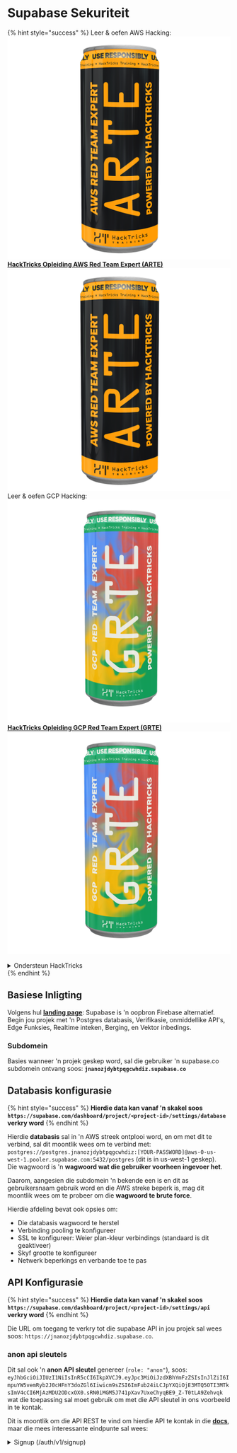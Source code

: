 # Supabase Sekuriteit

{% hint style="success" %}
Leer & oefen AWS Hacking:<img src="../.gitbook/assets/image (1).png" alt="" data-size="line">[**HackTricks Opleiding AWS Red Team Expert (ARTE)**](https://training.hacktricks.xyz/courses/arte)<img src="../.gitbook/assets/image (1).png" alt="" data-size="line">\
Leer & oefen GCP Hacking: <img src="../.gitbook/assets/image (2).png" alt="" data-size="line">[**HackTricks Opleiding GCP Red Team Expert (GRTE)**<img src="../.gitbook/assets/image (2).png" alt="" data-size="line">](https://training.hacktricks.xyz/courses/grte)

<details>

<summary>Ondersteun HackTricks</summary>

* Kyk na die [**subskripsie planne**](https://github.com/sponsors/carlospolop)!
* **Sluit aan by die** 💬 [**Discord groep**](https://discord.gg/hRep4RUj7f) of die [**telegram groep**](https://t.me/peass) of **volg** ons op **Twitter** 🐦 [**@hacktricks\_live**](https://twitter.com/hacktricks\_live)**.**
* **Deel hacking truuks deur PR's in te dien na die** [**HackTricks**](https://github.com/carlospolop/hacktricks) en [**HackTricks Cloud**](https://github.com/carlospolop/hacktricks-cloud) github repos.

</details>
{% endhint %}

## Basiese Inligting

Volgens hul [**landing page**](https://supabase.com/): Supabase is 'n oopbron Firebase alternatief. Begin jou projek met 'n Postgres databasis, Verifikasie, onmiddellike API's, Edge Funksies, Realtime inteken, Berging, en Vektor inbedings.

### Subdomein

Basies wanneer 'n projek geskep word, sal die gebruiker 'n supabase.co subdomein ontvang soos: **`jnanozjdybtpqgcwhdiz.supabase.co`**

## **Databasis konfigurasie**

{% hint style="success" %}
**Hierdie data kan vanaf 'n skakel soos `https://supabase.com/dashboard/project/<project-id>/settings/database` verkry word**
{% endhint %}

Hierdie **databasis** sal in 'n AWS streek ontplooi word, en om met dit te verbind, sal dit moontlik wees om te verbind met: `postgres://postgres.jnanozjdybtpqgcwhdiz:[YOUR-PASSWORD]@aws-0-us-west-1.pooler.supabase.com:5432/postgres` (dit is in us-west-1 geskep).\
Die wagwoord is 'n **wagwoord wat die gebruiker voorheen ingevoer het**.

Daarom, aangesien die subdomein 'n bekende een is en dit as gebruikersnaam gebruik word en die AWS streke beperk is, mag dit moontlik wees om te probeer om die **wagwoord te brute force**.

Hierdie afdeling bevat ook opsies om:

* Die databasis wagwoord te herstel
* Verbinding pooling te konfigureer
* SSL te konfigureer: Weier plan-kleur verbindings (standaard is dit geaktiveer)
* Skyf grootte te konfigureer
* Netwerk beperkings en verbande toe te pas

## API Konfigurasie

{% hint style="success" %}
**Hierdie data kan vanaf 'n skakel soos `https://supabase.com/dashboard/project/<project-id>/settings/api` verkry word**
{% endhint %}

Die URL om toegang te verkry tot die supabase API in jou projek sal wees soos: `https://jnanozjdybtpqgcwhdiz.supabase.co`.

### anon api sleutels

Dit sal ook 'n **anon API sleutel** genereer (`role: "anon"`), soos: `eyJhbGciOiJIUzI1NiIsInR5cCI6IkpXVCJ9.eyJpc3MiOiJzdXBhYmFzZSIsInJlZiI6ImpuYW5vemRyb2J0cHFnY3doZGl6Iiwicm9sZSI6ImFub24iLCJpYXQiOjE3MTQ5OTI3MTksImV4cCI6MjAzMDU2ODcxOX0.sRN0iMGM5J741pXav7UxeChyqBE9_Z-T0tLA9Zehvqk` wat die toepassing sal moet gebruik om met die API sleutel in ons voorbeeld in te kontak.

Dit is moontlik om die API REST te vind om hierdie API te kontak in die [**docs**](https://supabase.com/docs/reference/self-hosting-auth/returns-the-configuration-settings-for-the-gotrue-server), maar die mees interessante eindpunte sal wees:

<details>

<summary>Signup (/auth/v1/signup)</summary>
```
POST /auth/v1/signup HTTP/2
Host: id.io.net
Content-Length: 90
X-Client-Info: supabase-js-web/2.39.2
Sec-Ch-Ua: "Not-A.Brand";v="99", "Chromium";v="124"
Sec-Ch-Ua-Mobile: ?0
Authorization: Bearer eyJhbGciOiJIUzI1NiIsInR5cCI6IkpXVCJ9.eyJpc3MiOiJzdXBhYmFzZSIsInJlZiI6ImpuYW5vemRyb2J0cHFnY3doZGl6Iiwicm9sZSI6ImFub24iLCJpYXQiOjE3MTQ5OTI3MTksImV4cCI6MjAzMDU2ODcxOX0.sRN0iMGM5J741pXav7UxeChyqBE9_Z-T0tLA9Zehvqk
User-Agent: Mozilla/5.0 (Windows NT 10.0; Win64; x64) AppleWebKit/537.36 (KHTML, like Gecko) Chrome/124.0.6367.60 Safari/537.36
Content-Type: application/json;charset=UTF-8
Apikey: eyJhbGciOiJIUzI1NiIsInR5cCI6IkpXVCJ9.eyJpc3MiOiJzdXBhYmFzZSIsInJlZiI6ImpuYW5vemRyb2J0cHFnY3doZGl6Iiwicm9sZSI6ImFub24iLCJpYXQiOjE3MTQ5OTI3MTksImV4cCI6MjAzMDU2ODcxOX0.sRN0iMGM5J741pXav7UxeChyqBE9_Z-T0tLA9Zehvqk
Sec-Ch-Ua-Platform: "macOS"
Accept: */*
Origin: https://cloud.io.net
Sec-Fetch-Site: same-site
Sec-Fetch-Mode: cors
Sec-Fetch-Dest: empty
Referer: https://cloud.io.net/
Accept-Encoding: gzip, deflate, br
Accept-Language: en-GB,en-US;q=0.9,en;q=0.8
Priority: u=1, i

{"email":"test@exmaple.com","password":"SomeCOmplexPwd239."}
```
</details>

<details>

<summary>Inlog (/auth/v1/token?grant_type=password)</summary>
```
POST /auth/v1/token?grant_type=password HTTP/2
Host: hypzbtgspjkludjcnjxl.supabase.co
Content-Length: 80
X-Client-Info: supabase-js-web/2.39.2
Sec-Ch-Ua: "Not-A.Brand";v="99", "Chromium";v="124"
Sec-Ch-Ua-Mobile: ?0
Authorization: Bearer eyJhbGciOiJIUzI1NiIsInR5cCI6IkpXVCJ9.eyJpc3MiOiJzdXBhYmFzZSIsInJlZiI6ImpuYW5vemRyb2J0cHFnY3doZGl6Iiwicm9sZSI6ImFub24iLCJpYXQiOjE3MTQ5OTI3MTksImV4cCI6MjAzMDU2ODcxOX0.sRN0iMGM5J741pXav7UxeChyqBE9_Z-T0tLA9Zehvqk
User-Agent: Mozilla/5.0 (Windows NT 10.0; Win64; x64) AppleWebKit/537.36 (KHTML, like Gecko) Chrome/124.0.6367.60 Safari/537.36
Content-Type: application/json;charset=UTF-8
Apikey: eyJhbGciOiJIUzI1NiIsInR5cCI6IkpXVCJ9.eyJpc3MiOiJzdXBhYmFzZSIsInJlZiI6ImpuYW5vemRyb2J0cHFnY3doZGl6Iiwicm9sZSI6ImFub24iLCJpYXQiOjE3MTQ5OTI3MTksImV4cCI6MjAzMDU2ODcxOX0.sRN0iMGM5J741pXav7UxeChyqBE9_Z-T0tLA9Zehvqk
Sec-Ch-Ua-Platform: "macOS"
Accept: */*
Origin: https://cloud.io.net
Sec-Fetch-Site: same-site
Sec-Fetch-Mode: cors
Sec-Fetch-Dest: empty
Referer: https://cloud.io.net/
Accept-Encoding: gzip, deflate, br
Accept-Language: en-GB,en-US;q=0.9,en;q=0.8
Priority: u=1, i

{"email":"test@exmaple.com","password":"SomeCOmplexPwd239."}
```
</details>

So, wanneer jy 'n kliënt ontdek wat supabase gebruik met die subdomein wat aan hulle toegeken is (dit is moontlik dat 'n subdomein van die maatskappy 'n CNAME oor hul supabase subdomein het), kan jy probeer om **'n nuwe rekening in die platform te skep met die supabase API**.

### geheim / diens\_rol api sleutels

'n Geheime API-sleutel sal ook gegenereer word met **`role: "service_role"`**. Hierdie API-sleutel moet geheim wees omdat dit in staat sal wees om **Row Level Security** te omseil.

Die API-sleutel lyk soos volg: `eyJhbGciOiJIUzI1NiIsInR5cCI6IkpXVCJ9.eyJpc3MiOiJzdXBhYmFzZSIsInJlZiI6ImpuYW5vemRyb2J0cHFnY3doZGl6Iiwicm9sZSI6InNlcnZpY2Vfcm9sZSIsImlhdCI6MTcxNDk5MjcxOSwiZXhwIjoyMDMwNTY4NzE5fQ.0a8fHGp3N_GiPq0y0dwfs06ywd-zhTwsm486Tha7354`

### JWT Geheim

'n **JWT Geheim** sal ook gegenereer word sodat die toepassing **aangepaste JWT tokens kan skep en teken**.

## Verifikasie

### Teken in

{% hint style="success" %}
Deur **standaard** sal supabase **nuwe gebruikers toelaat om rekeninge te skep** op jou projek deur die voorheen genoemde API-eindpunte te gebruik.
{% endhint %}

E however, hierdie nuwe rekeninge, standaard, **sal hul e-posadres moet verifieer** om in die rekening in te log. Dit is moontlik om **"Laat anonieme aanmeldings toe"** in te skakel om mense toe te laat om in te log sonder om hul e-posadres te verifieer. Dit kan toegang tot **onverwagte data** verleen (hulle kry die rolle `public` en `authenticated`).\
Dit is 'n baie slegte idee omdat supabase per aktiewe gebruiker hef, so mense kan gebruikers skep en inlog en supabase sal vir hulle hef:

<figure><img src="../.gitbook/assets/image (1) (1) (1).png" alt=""><figcaption></figcaption></figure>

### Wagwoorde & sessies

Dit is moontlik om die minimum wagwoordlengte aan te dui (standaard), vereistes (geen standaard) en te verhoed dat gelekte wagwoorde gebruik word.\
Dit word aanbeveel om **die vereistes te verbeter aangesien die standaard een swak is**.

* Gebruiker Sessies: Dit is moontlik om te configureer hoe gebruiker sessies werk (tydslote, 1 sessie per gebruiker...)
* Bot en Misbruik Beskerming: Dit is moontlik om Captcha in te skakel.

### SMTP Instellings

Dit is moontlik om 'n SMTP in te stel om e-posse te stuur.

### Gevorderde Instellings

* Stel vervaldatum in vir toegangstokens (3600 standaard)
* Stel in om potensieel gecompromitteerde verfris tokens te detecteer en in te trek en tydslote
* MFA: Dui aan hoeveel MFA-faktore op een slag per gebruiker geregistreer kan word (10 standaard)
* Maksimum Direkte Databasis Verbindinge: Maksimum aantal verbindings wat gebruik word om te autentiseer (10 standaard)
* Maksimum Versoek Duur: Maksimum tyd wat toegelaat word vir 'n Auth-versoek om te duur (10s standaard)

## Berging

{% hint style="success" %}
Supabase laat **toe om lêers te stoor** en dit oor 'n URL beskikbaar te maak (dit gebruik S3-buckets).
{% endhint %}

* Stel die opgelaaide lêergrootte limiet in (standaard is 50MB)
* Die S3-verbinding word gegee met 'n URL soos: `https://jnanozjdybtpqgcwhdiz.supabase.co/storage/v1/s3`
* Dit is moontlik om **S3 toegangssleutel** aan te vra wat gevorm word deur 'n `access key ID` (bv. `a37d96544d82ba90057e0e06131d0a7b`) en 'n `secret access key` (bv. `58420818223133077c2cec6712a4f909aec93b4daeedae205aa8e30d5a860628`)

## Edge Funksies

Dit is moontlik om **geheime** in supabase te stoor wat ook **toeganklik sal wees deur edge funksies** (hulle kan van die web geskep en verwyder word, maar dit is nie moontlik om hul waarde direk te benader nie).

{% hint style="success" %}
Leer & oefen AWS Hacking:<img src="../.gitbook/assets/image (1).png" alt="" data-size="line">[**HackTricks Training AWS Red Team Expert (ARTE)**](https://training.hacktricks.xyz/courses/arte)<img src="../.gitbook/assets/image (1).png" alt="" data-size="line">\
Leer & oefen GCP Hacking: <img src="../.gitbook/assets/image (2).png" alt="" data-size="line">[**HackTricks Training GCP Red Team Expert (GRTE)**<img src="../.gitbook/assets/image (2).png" alt="" data-size="line">](https://training.hacktricks.xyz/courses/grte)

<details>

<summary>Ondersteun HackTricks</summary>

* Kyk na die [**subskripsie planne**](https://github.com/sponsors/carlospolop)!
* **Sluit aan by die** 💬 [**Discord groep**](https://discord.gg/hRep4RUj7f) of die [**telegram groep**](https://t.me/peass) of **volg** ons op **Twitter** 🐦 [**@hacktricks\_live**](https://twitter.com/hacktricks\_live)**.**
* **Deel hacking truuks deur PRs in te dien na die** [**HackTricks**](https://github.com/carlospolop/hacktricks) en [**HackTricks Cloud**](https://github.com/carlospolop/hacktricks-cloud) github repos.

</details>
{% endhint %}
